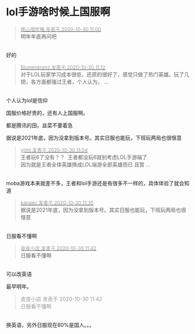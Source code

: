 # lol手游啥时候上国服啊


<div class="quote"><blockquote><font size="2"><a href="https://www.hostloc.com/forum.php?mod=redirect&amp;goto=findpost&amp;pid=9374125&amp;ptid=760148" target="_blank"><font color="#999999">那山很优雅 发表于 2020-10-30 11:00</font></a></font><br />
明年年底再问吧</blockquote></div><br />
好的<img id="aimg_vhzum" onclick="zoom(this, this.src, 0, 0, 0)" class="zoom" src="https://cdn.jsdelivr.net/gh/hishis/forum-master/public/images/patch.gif" onmouseover="img_onmouseoverfunc(this)" onload="thumbImg(this)" border="0" alt="" />

<div class="quote"><blockquote><font size="2"><a href="https://www.hostloc.com/forum.php?mod=redirect&amp;goto=findpost&amp;pid=9374192&amp;ptid=760148" target="_blank"><font color="#999999">Blumenkranz 发表于 2020-10-30 11:12</font></a></font><br />
对于LOL玩家学习成本很低，还原的很好了，感觉只做了热门英雄。玩了几把，各方面都强过王者，个人认为， ...</blockquote></div><br />
个人认为lol是信仰<img id="aimg_GhHeh" onclick="zoom(this, this.src, 0, 0, 0)" class="zoom" src="https://cdn.jsdelivr.net/gh/hishis/forum-master/public/images/patch.gif" onmouseover="img_onmouseoverfunc(this)" onload="thumbImg(this)" border="0" alt="" />

国服价格好贵的，还有人上国服啊。

都是腾讯的田，韭菜不要着急

据说是2021年底，因为没拿到版本号。其实日服也能玩，下班玩两局也很惬意

<div class="quote"><blockquote><font size="2"><a href="https://www.hostloc.com/forum.php?mod=redirect&amp;goto=findpost&amp;pid=9374145&amp;ptid=760148" target="_blank"><font color="#999999">yjlml 发表于 2020-10-30 11:04</font></a></font><br />
王者玩6了没有？？&nbsp;&nbsp;王者都没玩6就别考虑LOL手游端了&nbsp;&nbsp;<br />
因为就是王者全体英雄换成LOL端游全部英雄而已 且暂 ...</blockquote></div><br />
moba游戏本来就差不多，王者和lol手游还是有很多不一样的，具体体验了就会知道

<div class="quote"><blockquote><font size="2"><a href="https://www.hostloc.com/forum.php?mod=redirect&amp;goto=findpost&amp;pid=9374338&amp;ptid=760148" target="_blank"><font color="#999999">kanaier 发表于 2020-10-30 11:35</font></a></font><br />
据说是2021年底，因为没拿到版本号。其实日服也能玩，下班玩两局也很惬意</blockquote></div><br />
日服看不懂啊<img id="aimg_l5qzK" onclick="zoom(this, this.src, 0, 0, 0)" class="zoom" src="https://cdn.jsdelivr.net/gh/hishis/forum-master/public/images/patch.gif" onmouseover="img_onmouseoverfunc(this)" onload="thumbImg(this)" border="0" alt="" />

<div class="quote"><blockquote><font size="2"><a href="https://www.hostloc.com/forum.php?mod=redirect&amp;goto=findpost&amp;pid=9374375&amp;ptid=760148" target="_blank"><font color="#999999">皮皮小店 发表于 2020-10-30 11:42</font></a></font><br />
日服看不懂啊</blockquote></div><br />
可以改英语

最早明年。

<div class="quote"><blockquote><font color="#999999">皮皮小店 发表于 2020-10-30 11:42</font><br />
<font color="#999999">日服看不懂啊</font></blockquote></div><br />
换英语，另外日服现在80%是国人。。。
